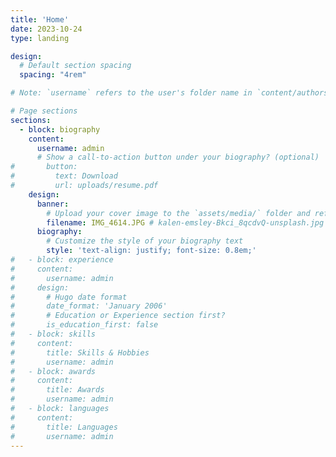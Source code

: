 ```yaml
---
title: 'Home'
date: 2023-10-24
type: landing

design:
  # Default section spacing
  spacing: "4rem"

# Note: `username` refers to the user's folder name in `content/authors/`

# Page sections
sections:
  - block: biography
    content:
      username: admin
      # Show a call-to-action button under your biography? (optional)
#       button:
#         text: Download
#         url: uploads/resume.pdf
    design:
      banner:
        # Upload your cover image to the `assets/media/` folder and reference it here
        filename: IMG_4614.JPG # kalen-emsley-Bkci_8qcdvQ-unsplash.jpg
      biography:
        # Customize the style of your biography text
        style: 'text-align: justify; font-size: 0.8em;'
#   - block: experience
#     content:
#       username: admin
#     design:
#       # Hugo date format
#       date_format: 'January 2006'
#       # Education or Experience section first?
#       is_education_first: false
#   - block: skills
#     content:
#       title: Skills & Hobbies
#       username: admin
#   - block: awards
#     content:
#       title: Awards
#       username: admin
#   - block: languages
#     content:
#       title: Languages
#       username: admin
---
```

